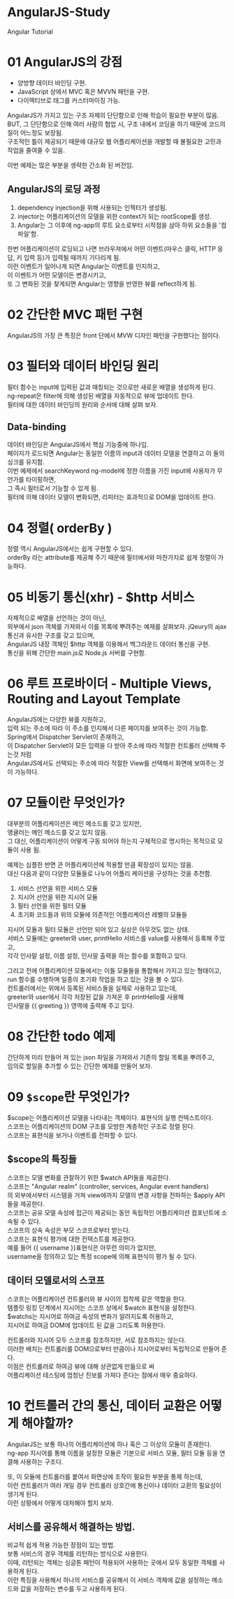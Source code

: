 # AngularJS-Study
Angular Tutorial

# 01 AngularJS의 강점
- 양방향 데이터 바인딩 구현.
- JavaScript 상에서 MVC 혹은 MVVN 패턴을 구현.
- 다이렉티브로 태그를 커스터마이징 가능.

AngularJS가 가지고 있는 구조 자체의 단단함으로 인해 학습이 필요한 부분이 많음.  
BUT, 그 단단함으로 인해 여러 사람의 협업 시, 
구조 내에서 코딩을 하기 때문에 코드의 질이 어느정도 보장됨.  
구조적인 틀이 제공되기 때문에 대규모 웹 어플리케이션을 개발할 때 불필요한 고민과 작업을 줄여줄 수 있음.
  
이번 예제는 많은 부분을 생략한 간소화 된 버전임.  

## AngularJS의 로딩 과정
1. dependency injection을 위해 사용되는 인젝터가 생성됨.
2. injector는 어플리케이션의 모델을 위한 context가 되는 rootScope를 생성.
3. Angular는 그 이후에 ng-app의 루트 요소로부터 시작점을 삼아 하위 요소들을 '컴파일'함.

한번 어플리케이션이 로딩되고 나면 브라우져에서 어떤 이벤트(마우스 클릭, HTTP 응답, 키 입력 등)가 입력될 때까지 기다리게 됨.  
이런 이벤트가 일어나게 되면 Angular는 이벤트를 인지하고,  
이 이벤트가 어떤 모델이든 변경시키고,  
또 그 변화된 것을 찾게되면 Angular는 영향을 반영한 뷰를 reflect하게 됨.  

# 02 간단한 MVC 패턴 구현
AngularJS의 가장 큰 특징은 front 단에서 MVW 디자인 패턴을 구현했다는 점이다.

# 03 필터와 데이터 바인딩 원리
필터 함수는 input에 입력된 값과 매칭되는 것으로만 새로운 배열을 생성하게 된다.  
ng-repeat은 filter에 의해 생성된 배열을 자동적으로 뷰에 업데이트 한다.  
필터에 대한 데이터 바인딩의 원리와 순서에 대해 살펴 보자.

## Data-binding
데이터 바인딩은 AngularJS에서 핵심 기능중에 하나임.  
페이지가 로드되면 Angular는 동일한 이름의 input과 데이터 모델을 연결하고 이 둘의 싱크를 유지함.  
이번 예제에서 searchKeyword ng-model에 정한 이름을 가진 input에 사용자가 무언가를 타이핑하면,  
그 즉시 필터로서 기능할 수 있게 됨.  
필터에 의해 데이터 모델이 변화되면, 리피터는 효과적으로 DOM을 업데이트 한다.

# 04 정렬( orderBy )
정렬 역시 AngularJS에서는 쉽게 구현할 수 있다.  
orderBy 라는 attribute를 제공해 주기 때문에 필터에서와 마찬가지로 쉽게 정렬이 가능하다.  

# 05 비동기 통신(xhr) - $http 서비스
자체적으로 배열을 선언하는 것이 아닌,  
외부에서 json 객체를 가져와서 이를 목록에 뿌려주는 예제를 살펴보자.
jQeury의 ajax 통신과 유사한 구조를 갖고 있으며,  
AngularJS 내장 객체인 $http 객체를 이용해서 백그라운드 데이터 통신을 구현.  
통신을 위해 간단한 main.js로 Node.js 서버를 구현함.  

# 06 루트 프로바이더 - Multiple Views, Routing and Layout Template
AngularJS에는 다양한 뷰를 지원하고,  
입력 되는 주소에 따라 이 주소를 인지해서 다른 페이지를 보여주는 것이 가능함.  
Spring에서 Dispatcher Servlet이 존재하고,  
이 Dispatcher Servlet이 모든 입력을 다 받아 주소에 따라 적절한 컨트롤러 선택해 주는것 처럼  
AngularJS에서도 선택되는 주소에 따라 적절한 View를 선택해서 화면에 보여주는 것이 가능하다.  

# 07 모듈이란 무엇인가?
대부분의 어플리케이션은 메인 메소드를 갖고 있지만,  
앵귤러는 메인 메소드를 갖고 있지 않음.  
그 대신, 어플리케이션이 어떻게 구동 되어야 하는지 구체적으로 명시하는 목적으로 모듈이 사용 됨.  
  
예제는 심플한 반면 큰 어플리케이션에 적용할 만큼 확장성이 있지는 않음.  
대신 다음과 같이 다양한 모듈들로 나누어 어플리 케이션을 구성하는 것을 추천함.
1. 서비스 선언을 위한 서비스 모듈
2. 지시어 선언을 위한 지시어 모듈
3. 필터 선언을 위한 필터 모듈
4. 초기화 코드들과 위의 모듈에 의존적인 어플리케이션 레벨의 모듈들
  
지시어 모듈과 필터 모듈은 선언만 되어 있고 실상은 아무것도 없는 상태.  
서비스 모듈에는 greeter와 user, printHello 서비스를 value를 사용해서 등록해 주었고,  
각각 인사말 설정, 이름 설정, 인사말 출력을 하는 함수를 포함하고 있다.  
  
그리고 전에 어플리케이션 모듈에서는 이들 모듈들을 통합해서 가지고 있는 형태이고,  
run 함수를 수행하며 일종의 초기화 작업을 하고 있는 것을 볼 수 있다.  
컨트롤러에서는 위에서 등록된 서비스들을 실제로 사용하고 있는데,  
greeter와 user에서 각각 저장된 값을 가져온 후 printHello를 사용해  
인사말을 {{ greeting }} 영역에 출력해 주고 있다.

# 08 간단한 todo 예제
간단하게 미리 만들어 져 있는 json 파일을 가져와서 기존의 할일 목록을 뿌려주고,  
임의로 할일을 추가할 수 있는 간단한 예제를 만들어 보자.

# 09 `$scope`란 무엇인가?
$scope는 어플리케이션 모델을 나타내는 객체이다. 표현식의 실행 컨텍스트이다.  
스코프는 어플리케이션의 DOM 구조를 모방한 계층적인 구조로 정렬 된다.  
스코프는 표현식을 보거나 이벤트를 전파할 수 있다.  
  
## $scope의 특징들
스코프는 모델 변화를 관찰하기 위한 $watch API들을 제공한다.  
스코프는 "Angular realm" (controller, services, Angular event handlers)  
의 외부에서부터 시스템을 거쳐 view에까지 모델의 변경 사항을 전파하는 $apply API들을 제공한다.  
스코프는 공유 모델 속성에 접근이 제공되는 동안 독립적인 어플리케이션 컴포넌트에 소속될 수 있다.  
스코프의 상속 속성은 부모 스코프로부터 받는다.  
스코프는 표현식 평가에 대한 컨텍스트를 제공한다.  
예를 들어 {{ username }}표현식은 아무런 의미가 없지만,  
username을 정의하고 있는 특정 scope에 의해 표현식이 평가 될 수 있다.  
  
## 데이터 모델로서의 스코프
스코프는 어플리케이션 컨트롤러와 뷰 사이의 접착제 같은 역할을 한다.  
템플릿 링킹 단계에서 지시어는 스코프 상에서 $watch 표현식을 설정한다.  
$watchs는 지시어로 하여금 속성의 변화가 알려지도록 허용하고,  
지시어로 하여금 DOM에 업데이트 된 값을 그리도록 허용한다.  
  
  
컨트롤러와 지시어 모두 스코프를 참조하지만, 서로 참조하지는 않는다.  
이러한 배치는 컨트롤러를 DOM으로부터 만큼이나 지시어로부터 독립적으로 만들어 준다.  
이점은 컨트롤러로 하여금 뷰에 대해 상관없게 만듦으로 써  
어플리케이션 테스팅에 엄청난 진보를 가져다 준다는 점에서 매우 중요하다.

# 10 컨트롤러 간의 통신, 데이터 교환은 어떻게 해야할까?
AngularJS는 보통 하나의 어플리케이션에 하나 혹은 그 이상의 모듈이 존재한다.  
ng-app 지시어를 통해 이름을 설정한 모듈은 기본으로 서비스 모듈, 필터 모듈 등을 연결해 사용하는 구조다.  
  
또, 이 모듈에 컨트롤러를 붙여서 화면상에 조작이 필요한 부분을 통제 하는데,  
이런 컨트롤러가 여러 개일 경우 컨트롤러 상호간에 통신이나 데이터 교환의 필요성이 생기게 된다.  
이런 상황에서 어떻게 대처해야 할지 보자.

## 서비스를 공유해서 해결하는 방법.
비교적 쉽게 적용 가능한 장점이 있는 방법.  
보통 서비스의 경우 객체를 리턴하는 방식으로 사용한다.  
이때, 리턴되는 객체는 싱글톤 패턴이 적용되어 사용하는 곳에서 모두 동일한 객체를 사용하게 된다.  
이런 특징을 사용해서 하나의 서비스를 공유해서 이 서비스 객체에 값을 설정하는 메소드와 값을 저장하는 변수를 두고 사용하게 된다.  
  
  